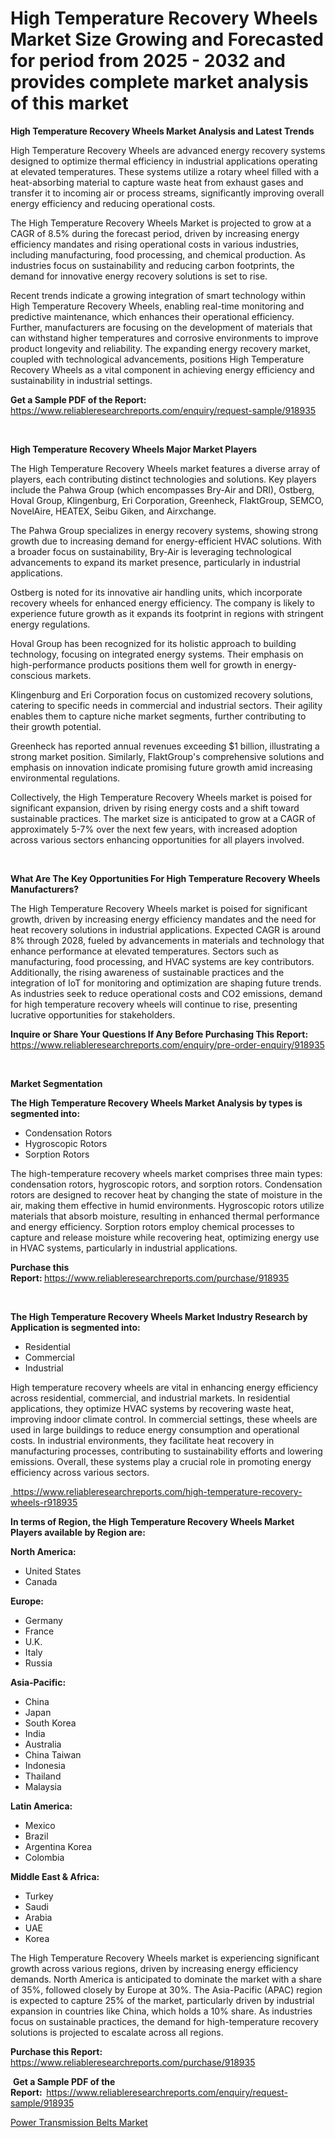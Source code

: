 <p><h1>High Temperature Recovery Wheels Market Size Growing and Forecasted for period from 2025 - 2032 and provides complete market analysis of this market</h1></p><p><strong>High Temperature Recovery Wheels Market Analysis and Latest Trends</strong></p>
<p><p>High Temperature Recovery Wheels are advanced energy recovery systems designed to optimize thermal efficiency in industrial applications operating at elevated temperatures. These systems utilize a rotary wheel filled with a heat-absorbing material to capture waste heat from exhaust gases and transfer it to incoming air or process streams, significantly improving overall energy efficiency and reducing operational costs.</p><p>The High Temperature Recovery Wheels Market is projected to grow at a CAGR of 8.5% during the forecast period, driven by increasing energy efficiency mandates and rising operational costs in various industries, including manufacturing, food processing, and chemical production. As industries focus on sustainability and reducing carbon footprints, the demand for innovative energy recovery solutions is set to rise.</p><p>Recent trends indicate a growing integration of smart technology within High Temperature Recovery Wheels, enabling real-time monitoring and predictive maintenance, which enhances their operational efficiency. Further, manufacturers are focusing on the development of materials that can withstand higher temperatures and corrosive environments to improve product longevity and reliability. The expanding energy recovery market, coupled with technological advancements, positions High Temperature Recovery Wheels as a vital component in achieving energy efficiency and sustainability in industrial settings.</p></p>
<p><strong>Get a Sample PDF of the Report:&nbsp;</strong> <a href="https://www.reliableresearchreports.com/enquiry/request-sample/918935?utm_campaign=3022&utm_medium=2&utm_source=Github&utm_content=ia&utm_term=11042025&utm_id=high-temperature-recovery-wheels">https://www.reliableresearchreports.com/enquiry/request-sample/918935</a></p>
<p>&nbsp;</p>
<p><strong>High Temperature Recovery Wheels Major Market Players</strong></p>
<p><p>The High Temperature Recovery Wheels market features a diverse array of players, each contributing distinct technologies and solutions. Key players include the Pahwa Group (which encompasses Bry-Air and DRI), Ostberg, Hoval Group, Klingenburg, Eri Corporation, Greenheck, FlaktGroup, SEMCO, NovelAire, HEATEX, Seibu Giken, and Airxchange. </p><p>The Pahwa Group specializes in energy recovery systems, showing strong growth due to increasing demand for energy-efficient HVAC solutions. With a broader focus on sustainability, Bry-Air is leveraging technological advancements to expand its market presence, particularly in industrial applications. </p><p>Ostberg is noted for its innovative air handling units, which incorporate recovery wheels for enhanced energy efficiency. The company is likely to experience future growth as it expands its footprint in regions with stringent energy regulations.</p><p>Hoval Group has been recognized for its holistic approach to building technology, focusing on integrated energy systems. Their emphasis on high-performance products positions them well for growth in energy-conscious markets. </p><p>Klingenburg and Eri Corporation focus on customized recovery solutions, catering to specific needs in commercial and industrial sectors. Their agility enables them to capture niche market segments, further contributing to their growth potential.</p><p>Greenheck has reported annual revenues exceeding $1 billion, illustrating a strong market position. Similarly, FlaktGroup's comprehensive solutions and emphasis on innovation indicate promising future growth amid increasing environmental regulations.</p><p>Collectively, the High Temperature Recovery Wheels market is poised for significant expansion, driven by rising energy costs and a shift toward sustainable practices. The market size is anticipated to grow at a CAGR of approximately 5-7% over the next few years, with increased adoption across various sectors enhancing opportunities for all players involved.</p></p>
<p>&nbsp;</p>
<p><strong>What Are The Key Opportunities For High Temperature Recovery Wheels Manufacturers?</strong></p>
<p><p>The High Temperature Recovery Wheels market is poised for significant growth, driven by increasing energy efficiency mandates and the need for heat recovery solutions in industrial applications. Expected CAGR is around 8% through 2028, fueled by advancements in materials and technology that enhance performance at elevated temperatures. Sectors such as manufacturing, food processing, and HVAC systems are key contributors. Additionally, the rising awareness of sustainable practices and the integration of IoT for monitoring and optimization are shaping future trends. As industries seek to reduce operational costs and CO2 emissions, demand for high temperature recovery wheels will continue to rise, presenting lucrative opportunities for stakeholders.</p></p>
<p><strong>Inquire or Share Your Questions If Any Before Purchasing This Report:</strong> <a href="https://www.reliableresearchreports.com/enquiry/pre-order-enquiry/918935?utm_campaign=3022&utm_medium=2&utm_source=Github&utm_content=ia&utm_term=11042025&utm_id=high-temperature-recovery-wheels">https://www.reliableresearchreports.com/enquiry/pre-order-enquiry/918935</a></p>
<p>&nbsp;</p>
<p><strong>Market Segmentation</strong></p>
<p><strong>The High Temperature Recovery Wheels Market Analysis by types is segmented into:</strong></p>
<p><ul><li>Condensation Rotors</li><li>Hygroscopic Rotors</li><li>Sorption Rotors</li></ul></p>
<p><p>The high-temperature recovery wheels market comprises three main types: condensation rotors, hygroscopic rotors, and sorption rotors. Condensation rotors are designed to recover heat by changing the state of moisture in the air, making them effective in humid environments. Hygroscopic rotors utilize materials that absorb moisture, resulting in enhanced thermal performance and energy efficiency. Sorption rotors employ chemical processes to capture and release moisture while recovering heat, optimizing energy use in HVAC systems, particularly in industrial applications.</p></p>
<p><strong>Purchase this Report:&nbsp;</strong><a href="https://www.reliableresearchreports.com/purchase/918935?utm_campaign=3022&utm_medium=2&utm_source=Github&utm_content=ia&utm_term=11042025&utm_id=high-temperature-recovery-wheels">https://www.reliableresearchreports.com/purchase/918935</a></p>
<p>&nbsp;</p>
<p><strong>The High Temperature Recovery Wheels Market Industry Research by Application is segmented into:</strong></p>
<p><ul><li>Residential</li><li>Commercial</li><li>Industrial</li></ul></p>
<p><p>High temperature recovery wheels are vital in enhancing energy efficiency across residential, commercial, and industrial markets. In residential applications, they optimize HVAC systems by recovering waste heat, improving indoor climate control. In commercial settings, these wheels are used in large buildings to reduce energy consumption and operational costs. In industrial environments, they facilitate heat recovery in manufacturing processes, contributing to sustainability efforts and lowering emissions. Overall, these systems play a crucial role in promoting energy efficiency across various sectors.</p></p>
<p><a href="https://www.reliableresearchreports.com/high-temperature-recovery-wheels-r918935?utm_campaign=3022&utm_medium=2&utm_source=Github&utm_content=ia&utm_term=11042025&utm_id=high-temperature-recovery-wheels">&nbsp;https://www.reliableresearchreports.com/high-temperature-recovery-wheels-r918935</a></p>
<p><strong>In terms of Region, the High Temperature Recovery Wheels Market Players available by Region are:</strong></p>
<p>
    <p> <strong> North America: </strong>
        <ul>
            <li>United States</li>
            <li>Canada</li>
        </ul>
        </p> 
    <p> <strong> Europe: </strong>
        <ul>
            <li>Germany</li>
            <li>France</li>
            <li>U.K.</li>
            <li>Italy</li>
            <li>Russia</li>
        </ul>
        </p> 
    <p> <strong> Asia-Pacific: </strong>
        <ul>
            <li>China</li>
            <li>Japan</li>
            <li>South Korea</li>
            <li>India</li>
            <li>Australia</li>
            <li>China Taiwan</li>
            <li>Indonesia</li>
            <li>Thailand</li>
            <li>Malaysia</li>
        </ul>
        </p> 
    <p> <strong> Latin America: </strong>
        <ul>
            <li>Mexico</li>
            <li>Brazil</li>
            <li>Argentina Korea</li>
            <li>Colombia</li>
        </ul>
        </p> 
    <p> <strong> Middle East & Africa: </strong>
        <ul>
            <li>Turkey</li>
            <li>Saudi</li>
            <li>Arabia</li>
            <li>UAE</li>
            <li>Korea</li>
        </ul>
    </p>
    </p>
<p><p>The High Temperature Recovery Wheels market is experiencing significant growth across various regions, driven by increasing energy efficiency demands. North America is anticipated to dominate the market with a share of 35%, followed closely by Europe at 30%. The Asia-Pacific (APAC) region is expected to capture 25% of the market, particularly driven by industrial expansion in countries like China, which holds a 10% share. As industries focus on sustainable practices, the demand for high-temperature recovery solutions is projected to escalate across all regions.</p></p>
<p><strong>Purchase this Report: </strong><a href="https://www.reliableresearchreports.com/purchase/918935?utm_campaign=3022&utm_medium=2&utm_source=Github&utm_content=ia&utm_term=11042025&utm_id=high-temperature-recovery-wheels">https://www.reliableresearchreports.com/purchase/918935</a></p>
<p>&nbsp;<strong>Get a Sample PDF of the Report:&nbsp;&nbsp;</strong><a href="https://www.reliableresearchreports.com/enquiry/request-sample/918935?utm_campaign=3022&utm_medium=2&utm_source=Github&utm_content=ia&utm_term=11042025&utm_id=high-temperature-recovery-wheels">https://www.reliableresearchreports.com/enquiry/request-sample/918935</a></p>
<p><strong></strong></p>
<p><p><a href="https://github.com/usraceby/Market-Research-Report-List-1/blob/main/power-transmission-belts-market.md?utm_campaign=3022&utm_medium=2&utm_source=Github&utm_content=ia&utm_term=11042025&utm_id=high-temperature-recovery-wheels">Power Transmission Belts Market</a></p></p>